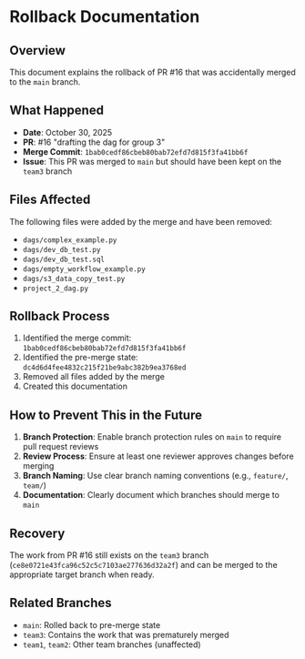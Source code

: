 # Rollback Documentation

## Overview
This document explains the rollback of PR #16 that was accidentally merged to the `main` branch.

## What Happened
- **Date**: October 30, 2025
- **PR**: #16 "drafting the dag for group 3"  
- **Merge Commit**: `1bab0cedf86cbeb80bab72efd7d815f3fa41bb6f`
- **Issue**: This PR was merged to `main` but should have been kept on the `team3` branch

## Files Affected
The following files were added by the merge and have been removed:
- `dags/complex_example.py`
- `dags/dev_db_test.py`
- `dags/dev_db_test.sql`
- `dags/empty_workflow_example.py`
- `dags/s3_data_copy_test.py`
- `project_2_dag.py`

## Rollback Process
1. Identified the merge commit: `1bab0cedf86cbeb80bab72efd7d815f3fa41bb6f`
2. Identified the pre-merge state: `dc4d6d4fee4832c215f21be9abc382b9ea3768ed`
3. Removed all files added by the merge
4. Created this documentation

## How to Prevent This in the Future
1. **Branch Protection**: Enable branch protection rules on `main` to require pull request reviews
2. **Review Process**: Ensure at least one reviewer approves changes before merging
3. **Branch Naming**: Use clear branch naming conventions (e.g., `feature/`, `team/`)
4. **Documentation**: Clearly document which branches should merge to `main`

## Recovery
The work from PR #16 still exists on the `team3` branch (`ce8e0721e43fca96c52c5c7103ae277636d32a2f`) and can be merged to the appropriate target branch when ready.

## Related Branches
- `main`: Rolled back to pre-merge state
- `team3`: Contains the work that was prematurely merged
- `team1`, `team2`: Other team branches (unaffected)
